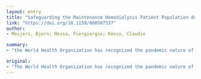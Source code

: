 ```yaml
---
layout: entry
title: "Safeguarding the Maintenance Hemodialysis Patient Population during the Coronavirus Disease 19 Pandemic"
link: "https://doi.org/10.1159/000507537"
author:
- Meijers, Bjorn; Messa, Piergiorgio; Ronco, Claudio

summary:
- "the World Health Organization has recognized the pandemic nature of the coronavirus disease 19 (COVID-19) outbreak. A large proportion of positive patients require hospitalization, while 5-6% may need more aggressive therapies in intensive care. Most governments have recommended social separation and severe measures of prevention of further spreading of the epidemic. The recommendations should be considered neither universal nor absolute. Instead, they require local adjustments based on geographic location, cultural and social environments, and level of available resources."

original:
- "The World Health Organization has recognized the pandemic nature of the coronavirus disease 19 (COVID-19) outbreak. A large proportion of positive patients require hospitalization, while 5-6% of them may need more aggressive therapies in intensive care. Most governments have recommended social separation and severe measures of prevention of further spreading of the epidemic. Because hemodialysis (HD) patients need to access hospital and dialysis center facilities 3 times a week, this category of patients requires special attention. In this editorial, we tried to summarize the experience of our centers that hopefully may contribute to help other centers and colleagues that are facing the coming wave of the epidemic. Special algorithms for COVID-19 spreading in the dialysis population, recommendations for isolation and preventive measures in positive HD patients, and finally directions to manage logistics and personnel are reported. These recommendations should be considered neither universal nor absolute. Instead, they require local adjustments based on geographic location, cultural and social environments, and level of available resources."
---
```


